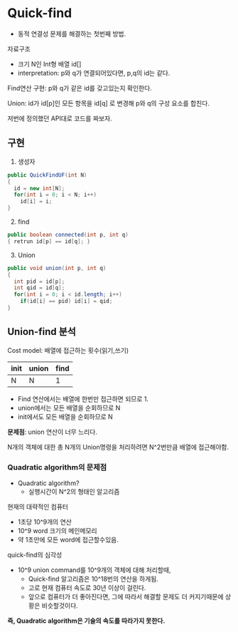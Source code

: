 # Quick-find

- 동적 연결성 문제를 해결하는 첫번째 방법.

자료구조

- 크기 N인 Int형 배열 id[] 
- interpretation: p와 q가 연결되어있다면, p,q의 id는 같다.

Find연산 구현: p와 q가 같은 id를 갖고있는지 확인한다.

Union: id가 id[p]인 모든 항목을 id[q] 로 변경해 p와 q의 구성 요소를 합친다.

저번에 정의했던 API대로 코드를 짜보자.

## 구현

1. 생성자

```java
public QuickFindUF(int N)
{
  id = new int[N];
  for(int i = 0; i < N; i++)
  	id[i] = i;
}
```

2. find

```java
public boolean connected(int p, int q) 
{ retrun id[p] == id[q]; }
```

3. Union

```java
public void union(int p, int q)
{
  int pid = id[p];
  int qid = id[q];
  for(int i = 0; i < id.length; i++)
  	if(id[i] == pid) id[i] = qid;
}
```

## Union-find 분석

Cost model: 배열에 접근하는 횟수(읽기,쓰기)

| init | union | find |
| ---- | ----- | ---- |
| N    | N     | 1    |

- Find 연산에서는 배열에 한번만 접근하면 되므로 1.
- union에서는 모든 배열을 순회하므로 N
- init에서도 모든 배열을 순회하므로 N

**문제점**: union 연산이 너무 느리다.

N개의 객체에 대한 총 N개의 Union명령을 처리하려면 N^2번만큼 배열에 접근해야함.

### Quadratic algorithm의 문제점

- Quadratic algorithm?
  - 실행시간이 N^2의 형태인 알고리즘

현재의 대략적인 컴퓨터

- 1초당 10^9개의 연산
- 10^9 word 크기의 메인메모리
- 약 1초만에 모든 word에 접근할수있음.

quick-find의 심각성

- 10^9 union command를 10^9개의 객체에 대해 처리할때,
  - Quick-find 알고리즘은 10^18번의 연산을 하게됨.
  - 고로 현재 컴퓨터 속도로 30년 이상이 걸린다.
  - 앞으로 컴퓨터가 더 좋아진다면, 그에 따라서 해결할 문제도 더 커지기때문에 상황은 비슷할것이다.

**즉, Quadratic algorithm은 기술의 속도를 따라가지 못한다.**

